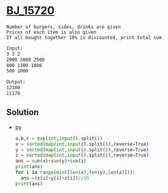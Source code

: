 # [BJ_15720](https://acmicpc.net/problem/15720)

```en
Number of burgers, sides, drinks are given
Prices of each item is also given
If all bought together 10% is discounted, print total sum
```

```txt
Input:
3 3 2
2000 3000 2500
800 1300 1000
500 1000

Output:
12100
11170
```

## Solution

* py

  ```py
  a,b,c = map(int,input().split())
  x = sorted(map(int,input().split()),reverse=True)
  y = sorted(map(int,input().split()),reverse=True)
  z = sorted(map(int,input().split()),reverse=True)
  ans = sum(x)+sum(y)+sum(z)
  print(ans)
  for i in range(min([len(x),len(y),len(z)])):
    ans-=(x[i]+y[i]+z[i])//10
  print(ans)
  ```
